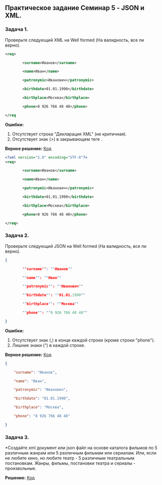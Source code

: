 ## Практическое задание Семинар 5 - JSON и XML.

### Задача 1. 
Проверьте следующий XML на Well formed (На валидность, все ли верно).

```xml
<req>

        <surname>Иванов</surname>

        <name>Иван</name>

        <patronymic>Иванович</patronymic>

        <birthdate>01.01.1990</birthdate>

        <birthplace>Москва</birthplace>

        <phone>8 926 766 48 48</phone>

</req
```

**Ошибки:**
1. Отсутствует строка "Декларация XML" (не критичная).
2. Отсутствует знак (>) в закрывающем теге </req>.

**Верное решение:** [Код](HW_WEB/../primer1.xml)

```xml
<?xml version="1.0" encoding="UTF-8"?>
<req>

        <surname>Иванов</surname>

        <name>Иван</name>

        <patronymic>Иванович</patronymic>

        <birthdate>01.01.1990</birthdate>

        <birthplace>Москва</birthplace>

        <phone>8 926 766 48 48</phone>

</req>
```

### Задача 2. 
Проверьте следующий JSON на Well formed (На валидность, все ли верно).

```json
{

        ""surname"": ""Иванов""

        ""name"": ""Иван""

        ""patronymic"": ""Иванович""

        ""birthdate"": ""01.01.1990""

        ""birthplace"": ""Москва""

        ""phone"": ""8 926 766 48 48""

}
```

**Ошибки:**
1. Отсутствует знак (,) в конце каждой строки (кроме строки "phone"). 
2. Лишние знаки (") в каждой строке.

**Верное решение:** [Код](HW_WEB/../primer2.json)

```json
{

	"surname": "Иванов",

	"name": "Иван",

	"patronymic": "Иванович",

	"birthdate": "01.01.1990",

	"birthplace": "Москва",

	"phone": "8 926 766 48 48"

}
```

### Задача 3. 
*Создайте xml документ или json файл на основе каталога фильмов по 5 различным жанрам или 5 различным фильмам или сериалам. Или, если не любите кино, но любите театр - 5 различным театральным постановкам. Жанры, фильмы, постановки театра и сериалы - произвольные.

**Решение:** [Код](HW_WEB/../primer3.xml)
